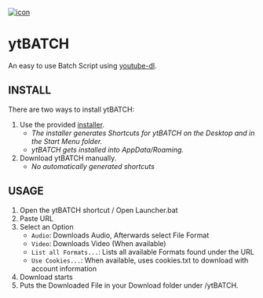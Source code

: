 [![icon](https://github.com/eppic/ytBATCH/blob/main/bin/256.ico)](https://github.com/eppic/ytBATCH)
# ytBATCH
An easy to use Batch Script using [youtube-dl](https://github.com/ytdl-org/youtube-dl).

## INSTALL
There are two ways to install ytBATCH:  
1. Use the provided [installer](https://github.com/eppic/ytBATCH/blob/main/installer).  
   - *The installer generates Shortcuts for ytBATCH on the Desktop and in the Start Menu folder.*  
   - *ytBATCH gets installed into AppData/Roaming.*  
2. Download ytBATCH manually.  
   - *No automatically generated shortcuts*

## USAGE
1. Open the ytBATCH shortcut / Open Launcher.bat
2. Paste URL 
3. Select an Option
   - `Audio`: Downloads Audio, Afterwards select File Format
   - `Video`: Downloads Video (When available)
   - `List all Formats...`: Lists all available Formats found under the URL
   - `Use Cookies...`: When available, uses cookies.txt to download with account information
4. Download starts
5. Puts the Downloaded File in your Download folder under /ytBATCH.


